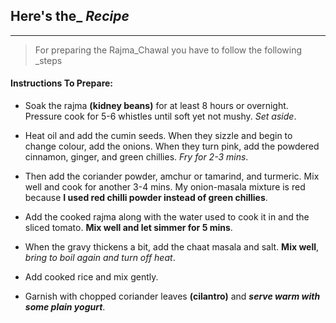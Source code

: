 

## Here's the_ *Recipe*
---

>For preparing the Rajma_Chawal you have to follow the following _steps 

#### Instructions To Prepare:

  +  Soak the rajma **(kidney beans)** for at least 8 hours or overnight. Pressure cook for 5-6 whistles until soft yet not mushy. *Set aside*.

  +   Heat oil and add the cumin seeds. When they sizzle and begin to change colour, add the onions. When they turn pink, add the powdered cinnamon, ginger, and green chillies. *Fry for 2-3 mins*.

  +  Then add the coriander powder, amchur or tamarind, and turmeric. Mix well and cook for another 3-4 mins. My onion-masala mixture is red because **I used red chilli powder instead of green chillies**.
 
  +   Add the cooked rajma along with the water used to cook it in and the sliced tomato. **Mix well and let simmer for 5 mins**.
 
  +   When the gravy thickens a bit, add the chaat masala and salt. **Mix well**, *bring to boil again and turn off heat*.

  +   Add cooked rice and mix gently.

  +    Garnish with chopped coriander leaves **(cilantro)** and ***serve warm with some plain yogurt***.

